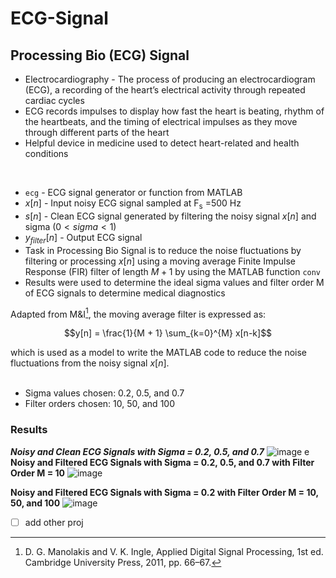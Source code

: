 # ECG-Signal
## Processing Bio (ECG) Signal
- Electrocardiography - The process of producing an electrocardiogram (ECG), a recording of the heart’s electrical activity through repeated cardiac cycles
- ECG records impulses to display how fast the heart is beating, rhythm of the heartbeats, and the timing of electrical impulses as they move through different parts of the heart
- Helpful device in medicine used to detect heart-related and health conditions
<br/>

- `ecg` - ECG signal generator or function from MATLAB
- $x[n]$ - Input noisy ECG signal sampled at F<sub>s</sub> =500 Hz
- $s[n]$ - Clean ECG signal generated by filtering the noisy signal $x[n]$ and sigma ($0<sigma<1$)
- $y_{filter}[n]$ - Output ECG signal
- Task in Processing Bio Signal is to reduce the noise fluctuations by filtering or processing $x[n]$ using a moving average Finite Impulse Response (FIR) filter of length $M+1$ by using the MATLAB function `conv`
- Results were used to determine the ideal sigma values and filter order M of ECG signals to determine medical diagnostics

Adapted from M&I[^1], the moving average filter is expressed as:
[^1]: D. G. Manolakis and V. K. Ingle, Applied Digital Signal Processing, 1st ed. Cambridge University Press, 2011, pp. 66–67.
```math
y[n] = \frac{1}{M + 1} \sum_{k=0}^{M} x[n-k]
```
which is used as a model to write the MATLAB code to reduce the noise fluctuations from the noisy signal $x[n]$.
<br/><br/>

- Sigma values chosen: 0.2, 0.5, and 0.7
- Filter orders chosen: 10, 50, and 100

### Results
***Noisy and Clean ECG Signals with Sigma = 0.2, 0.5, and 0.7***
![image](https://github.com/user-attachments/assets/4b9a4635-d94e-480e-8883-04e83a9245c8)
e
**Noisy and Filtered ECG Signals with Sigma = 0.2, 0.5, and 0.7 with Filter Order M = 10**
![image](https://github.com/user-attachments/assets/76725daa-7792-456c-95ac-c9f33e7b9e85)

**Noisy and Filtered ECG Signals with Sigma = 0.2 with Filter Order M = 10, 50, and 100**
![image](https://github.com/user-attachments/assets/d9bcf491-541e-4d18-922c-3b7a2ccbbacd)

- [ ] add other proj
